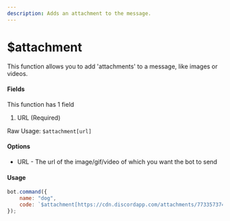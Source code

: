 ```yaml
---
description: Adds an attachment to the message.
---
```


# $attachment

This function allows you to add 'attachments' to a message, like images or videos.

#### Fields

This function has 1 field

1. URL \(Required\)

Raw Usage: `$attachment[url]`

#### Options

* URL - The url of the image/gif/video of which you want the bot to send

#### Usage

```javascript
bot.command({
    name: "dog",
    code: `$attachment[https://cdn.discordapp.com/attachments/773357374328012840/780585674541105152/20201116_133035.jpg] Take a pic of Kuba's dog!`
});
```

